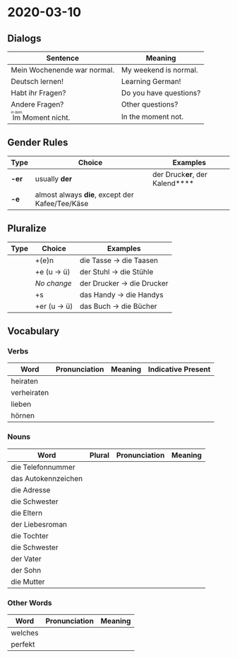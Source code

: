 # 2020-03-10

## Dialogs

| Sentence                                     | Meaning                |
| -------------------------------------------- | ---------------------- |
| Mein Wochenende war normal.                  | My weekend is normal.  |
| Deutsch lernen!                              | Learning German!       |
| Habt ihr Fragen?                             | Do you have questions? |
| Andere Fragen?                               | Other questions?       |
| <ruby>Im<rt>in dem</rt></ruby> Moment nicht. | In the moment not.     |

## Gender Rules

| Type    | Choice                                           | Examples                        |
| ------- | ------------------------------------------------ | ------------------------------- |
| **-er** | usually **der**                                  | der Druck**er**, der Kalend**** |
| **-e**  | almost always **die**, except der Kafee/Tee/Käse |                                 |

## Pluralize

| Type | Choice      | Examples                  |
| ---- | ----------- | ------------------------- |
|      | +(e)n       | die Tasse → die Taasen    |
|      | +e (u → ü)  | der Stuhl → die Stühle    |
|      | *No change* | der Drucker → die Drucker |
|      | +s          | das Handy → die Handys    |
|      | +er (u → ü) | das Buch → die Bücher     |

## Vocabulary

### Verbs

| Word        | Pronunciation | Meaning | Indicative Present |
| ----------- | ------------- | ------- | ------------------ |
| heiraten    |               |         |                    |
| verheiraten |               |         |                    |
| lieben      |               |         |                    |
| hörnen      |               |         |                    |

### Nouns

| Word                | Plural | Pronunciation | Meaning |
| ------------------- | ------ | ------------- | ------- |
| die Telefonnummer   |        |               |         |
| das Autokennzeichen |        |               |         |
| die Adresse         |        |               |         |
| die Schwester       |        |               |         |
| die Eltern          |        |               |         |
| der Liebesroman     |        |               |         |
| die Tochter         |        |               |         |
| die Schwester       |        |               |         |
| der Vater           |        |               |         |
| der Sohn            |        |               |         |
| die Mutter          |        |               |         |

### Other Words

| Word    | Pronunciation | Meaning |
| ------- | ------------- | ------- |
| welches |               |         |
| perfekt |               |         |